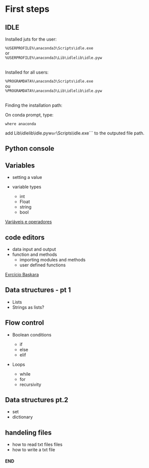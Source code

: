 # First steps

## IDLE

Installed juts for the user:

```%USERPROFILE%\anaconda3\Scripts\idle.exe``` <br> or <br> ```%USERPROFILE%\anaconda3\Lib\idlelib\idle.pyw```<br><br>

Installed for all users:

```%PROGRAMDATA%\anaconda3\Scripts\idle.exe``` <br> ou <br> ```%PROGRAMDATA%\anaconda3\Lib\idlelib\idle.pyw``` <br><br>


Finding the installation path:

On conda prompt, type:

```where anaconda```

add Lib\idlelib\idle.pyw``` or ```\Scripts\idle.exe``` to the outputed file path.

## Python console

## Variables

* setting a value

* variable types
    * int
    * Float
    * string
    * bool

[Variáveis e operadores](./variaveis_e_operadores.ipynb)

## code editors

* data input and output
* function and methods
    * importing modules and methods
    * user defined functions

[Exrcício Baskara](./Bhaskara.pdf)

## Data structures - pt 1

* Lists
* Strings as lists?
  
## Flow control

* Boolean conditions

    * if
    * else
    * elif

* Loops

    * while
    * for
    * recursivity

## Data structures pt.2

* set
* dictionary

## handeling files

* how to read txt files files
* how to write a txt file

#### END